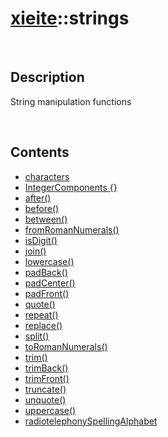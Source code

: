 # [xieite](./xieite.md)\:\:strings

&nbsp;

## Description
String manipulation functions

&nbsp;

## Contents
- [characters](./namespaces/strings/characters.md)
- [IntegerComponents \{\}](./namespaces/strings/integer_components.md)
- [after\(\)](./namespaces/strings/after.md)
- [before\(\)](./namespaces/strings/before.md)
- [between\(\)](./namespaces/strings/between.md)
- [fromRomanNumerals\(\)](./namespaces/strings/from_roman_numerals.md)
- [isDigit\(\)](./namespaces/strings/digit.md)
- [join\(\)](./namespaces/strings/join.md)
- [lowercase\(\)](./namespaces/strings/lowercase.md)
- [padBack\(\)](./namespaces/strings/pad_back.md)
- [padCenter\(\)](./namespaces/strings/pad_center.md)
- [padFront\(\)](./namespaces/strings/pad_front.md)
- [quote\(\)](./namespaces/strings/quote.md)
- [repeat\(\)](./namespaces/strings/repeat.md)
- [replace\(\)](./namespaces/strings/replace.md)
- [split\(\)](./namespaces/strings/split.md)
- [toRomanNumerals\(\)](./namespaces/strings/to_roman_numerals.md)
- [trim\(\)](./namespaces/strings/trim.md)
- [trimBack\(\)](./namespaces/strings/trim_back.md)
- [trimFront\(\)](./namespaces/strings/trim_front.md)
- [truncate\(\)](./namespaces/strings/truncate.md)
- [unquote\(\)](./namespaces/strings/unquote.md)
- [uppercase\(\)](./namespaces/strings/uppercase.md)
- [radiotelephonySpellingAlphabet](./namespaces/strings/radiotelephony_spelling_alphabet.md)
